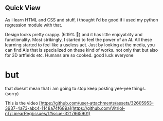 Quick View
---
As i learn HTML and CSS and stuff,
i thought i'd be good if i used my python regression module with that.

Design looks pretty crappy. (6.19% 🥀) and it has little enjoyablity and functionality.
Most strikingly, I started to feel the power of an AI.
All these learning started to feel like a useless act. Just by looking at the media, you can find
AIs that is specialized on these kind of works. not only that but also for 3D artfields etc.
Humans are so cooked. good luck everyone

# but
that doesnt mean that i am going to stop keep posting yee-yee things. (sorry)


This is the video
[https://github.com/user-attachments/assets/32605953-3937-4a73-abc4-1148a74f689a](https://github.com/Vitriol-nT/LinearReg/issues/1#issue-3217865901)
